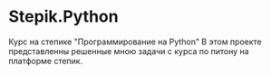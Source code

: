 # Stepik.Python
Курс на степике "Программирование на Python"
В этом проекте представленны решенные мною задачи с курса по питону на платформе степик.
